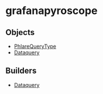 # grafanapyroscope

## Objects

 * <span class="badge object-type-enum"></span> [PhlareQueryType](./object-PhlareQueryType.md)
 * <span class="badge object-type-class"></span> [Dataquery](./object-Dataquery.md)
## Builders

 * <span class="badge builder"></span> [Dataquery](./builder-Dataquery.md)
